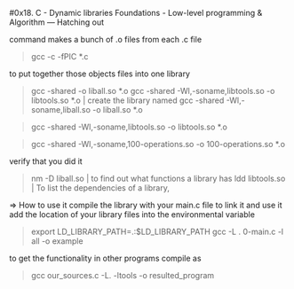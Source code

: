 #0x18. C - Dynamic libraries
 Foundations - Low-level programming & Algorithm ― Hatching out

command makes a bunch of .o files from each .c file 

> gcc -c -fPIC *.c

to put together those objects files into one library

> gcc -shared -o liball.so *.o
> gcc -shared -Wl,-soname,libtools.so -o libtools.so *.o   | create the library named
> gcc -shared -Wl,-soname,liball.so -o liball.so *.o  

> gcc -shared -Wl,-soname,libtools.so -o libtools.so *.o

> gcc -shared -Wl,-soname,100-operations.so -o 100-operations.so *.o 


verify that you did it

> nm -D liball.so  | to find out what functions a library has
> ldd libtools.so  | To list the dependencies of a library,

=> How to use it compile the library with your main.c file to link it and use it 
add the location of your library files into the environmental variable

> export LD_LIBRARY_PATH=.:$LD_LIBRARY_PATH
> gcc -L . 0-main.c -l all -o example

to get the functionality in other programs compile as 
> gcc our_sources.c -L. -ltools -o resulted_program
